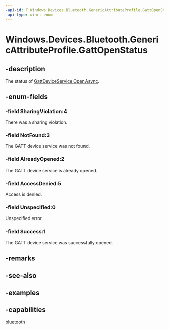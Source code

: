 ```yaml
---
-api-id: T:Windows.Devices.Bluetooth.GenericAttributeProfile.GattOpenStatus
-api-type: winrt enum
---
```


<!-- Enumeration syntax.
public enum GattOpenStatus : int 
-->

# Windows.Devices.Bluetooth.GenericAttributeProfile.GattOpenStatus

## -description
The status of [GattDeviceService.OpenAsync](./gattdeviceservice_openasync_1373379244.md).

## -enum-fields
### -field SharingViolation:4
There was a sharing violation.

### -field NotFound:3
The GATT device service was not found.

### -field AlreadyOpened:2
The GATT device service is already opened.

### -field AccessDenied:5
Access is denied.

### -field Unspecified:0
Unspecified error.

### -field Success:1
The GATT device service was successfully opened.

## -remarks

## -see-also

## -examples


## -capabilities
bluetooth